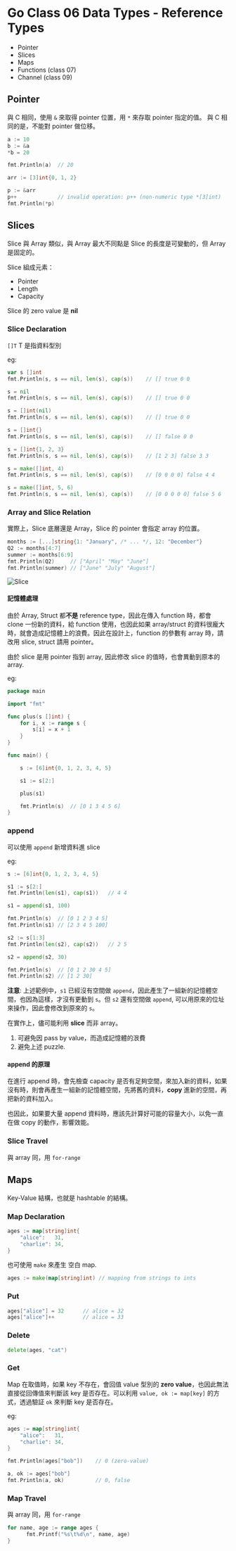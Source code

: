 # Go Class 06 Data Types - Reference Types

- Pointer
- Slices
- Maps
- Functions (class 07)
- Channel (class 09)

## Pointer

與 C 相同，使用 `&` 來取得 pointer 位置，用 `*` 來存取 pointer 指定的值。
與 C 相同的是，不能對 pointer 做位移。

```go { .line-numbers }
a := 10
b := &a
*b = 20

fmt.Println(a)  // 20

arr := [3]int{0, 1, 2}

p := &arr
p++             // invalid operation: p++ (non-numeric type *[3]int)
fmt.Println(*p)
```

## Slices

Slice 與 Array 類似，與 Array 最大不同點是 Slice 的長度是可變動的，但 Array 是固定的。

Slice 組成元素：

- Pointer
- Length
- Capacity

Slice 的 zero value 是 **nil**

### Slice Declaration

`[]T` T 是指資料型別

eg:

```go { .line-numbers }
var s []int
fmt.Println(s, s == nil, len(s), cap(s))    // [] true 0 0

s = nil
fmt.Println(s, s == nil, len(s), cap(s))    // [] true 0 0

s = []int(nil)
fmt.Println(s, s == nil, len(s), cap(s))    // [] true 0 0

s = []int{}
fmt.Println(s, s == nil, len(s), cap(s))    // [] false 0 0

s = []int{1, 2, 3}
fmt.Println(s, s == nil, len(s), cap(s))    // [1 2 3] false 3 3

s = make([]int, 4)
fmt.Println(s, s == nil, len(s), cap(s))    // [0 0 0 0] false 4 4

s = make([]int, 5, 6)
fmt.Println(s, s == nil, len(s), cap(s))    // [0 0 0 0 0] false 5 6
```

### Array and Slice Relation

實際上，Slice 底層還是 Array，Slice 的 pointer 會指定 array 的位置。

```go { .line-numbers }
months := [...]string{1: "January", /* ... */, 12: "December"}
Q2 := months[4:7]
summer := months[6:9]
fmt.Println(Q2)     // ["April" "May" "June"]
fmt.Println(summer) // ["June" "July" "August"]
```

![Slice](slice.png)

#### 記憶體處理

由於 Array, Struct 都**不是** reference type，因此在傳入 function 時，都會 clone 一份新的資料，給 function 使用，也因此如果 array/struct 的資料很龐大時，就會造成記憶體上的浪費。因此在設計上，function 的參數有 array 時，請改用 slice, struct 請用 pointer。

由於 slice 是用 pointer 指到 array, 因此修改 slice 的值時，也會異動到原本的 array.

eg:

```go { .line-numbers }
package main

import "fmt"

func plus(s []int) {
    for i, x := range s {
        s[i] = x + 1
    }
}

func main() {

    s := [6]int{0, 1, 2, 3, 4, 5}

    s1 := s[2:]

    plus(s1)

    fmt.Println(s)  // [0 1 3 4 5 6]
}
```

### append

可以使用 `append` 新增資料進 slice

eg:

```go { .line-numbers }
s := [6]int{0, 1, 2, 3, 4, 5}

s1 := s[2:]
fmt.Println(len(s1), cap(s1))   // 4 4

s1 = append(s1, 100)

fmt.Println(s)  // [0 1 2 3 4 5]
fmt.Println(s1) // [2 3 4 5 100]

s2 := s[1:3]
fmt.Println(len(s2), cap(s2))   // 2 5

s2 = append(s2, 30)

fmt.Println(s)  // [0 1 2 30 4 5]
fmt.Println(s2) // [1 2 30]
```

**注意**: 上述範例中，`s1` 已經沒有空間做 `append`，因此產生了一組新的記憶體空間，也因為這樣，才沒有更動到 `s`。但 `s2` 還有空間做 `append`, 可以用原來的位址來操作，因此會修改到原來的 `s`。

在實作上，儘可能利用 **slice** 而非 array。

1. 可避免因 pass by value，而造成記憶體的泿費
1. 避免上述 puzzle.

#### append 的原理

在進行 append 時，會先檢查 capacity 是否有足夠空間，來加入新的資料，如果沒有時，則會再產生一組新的記憶體空間，先將舊的資料，**copy** 進新的空間，再把新的資料加入。

也因此，如果要大量 append 資料時，應該先計算好可能的容量大小，以免一直在做 copy 的動作，影響效能。

### Slice Travel

與 array 同，用 `for-range`

## Maps

Key-Value 結構，也就是 hashtable 的結構。

### Map Declaration

```go { .line-numbers }
ages := map[string]int{
    "alice":   31,
    "charlie": 34,
}
```

也可使用 `make` 來產生 空白 map.

```go { .line-numbers }
ages := make(map[string]int) // mapping from strings to ints
```

### Put

```go { .line-numbers }
ages["alice"] = 32      // alice = 32
ages["alice"]++         // alice = 33
```

### Delete

```go { .line-numbers }
delete(ages, "cat")
```

### Get

Map 在取值時，如果 key 不存在，會回值 value 型別的 **zero value**，也因此無法直接從回傳值來判斷該 key 是否存在。可以利用 `value, ok := map[key]` 的方式，透過驗証 `ok` 來判斷 key 是否存在。

eg:

```go { .line-numbers }
ages := map[string]int{
    "alice":   31,
    "charlie": 34,
}

fmt.Println(ages["bob"])    // 0 (zero-value)

a, ok := ages["bob"]
fmt.Println(a, ok)          // 0, false
```

### Map Travel

與 array 同，用 `for-range`

```go { .line-numbers }
for name, age := range ages {
      fmt.Printf("%s\t%d\n", name, age)
}
```